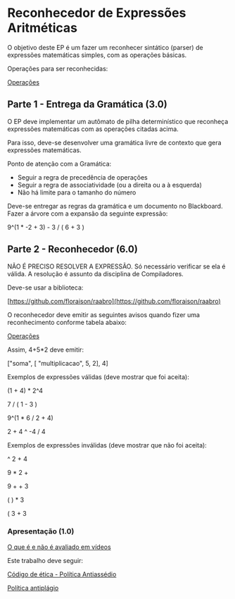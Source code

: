 # Reconhecedor de Expressões Aritméticas

O objetivo deste EP é um fazer um reconhecer sintático (parser) de expressões matemáticas simples, com as operações básicas.

Operações para ser reconhecidas:

[Operações](https://www.notion.so/2c63f42061bd42dc8a57266205192f86)

## Parte 1 - Entrega da Gramática (3.0)

O EP deve implementar um autômato de pilha determinístico que reconheça expressões matemáticas com as operações citadas acima.

Para isso, deve-se desenvolver uma gramática livre de contexto que gera expressões matemáticas.

Ponto de atenção com a Gramática:

- Seguir a regra de precedência de operações
- Seguir a regra de associatividade (ou a direita ou a à esquerda)
- Não há limite para o tamanho do número

Deve-se entregar as regras da gramática e um documento  no Blackboard. Fazer a árvore com a expansão da seguinte expressão:

9^(1 * -2 + 3) - 3 / ( 6 + 3 )

## Parte 2 - Reconhecedor (6.0)

NÃO É PRECISO RESOLVER A EXPRESSÃO. Só necessário verificar se ela é válida. A resolução é assunto da disciplina de Compiladores.

Deve-se usar a biblioteca: 

[https://github.com/floraison/raabro](https://github.com/floraison/raabro)

O reconhecedor deve emitir as seguintes avisos quando fizer uma reconhecimento conforme tabela abaixo:

[Operações](https://www.notion.so/7f0d114263bf41a091d9c4c98fc54a56)

Assim, 4+5*2 deve emitir:

["soma", [ "multiplicacao", 5, 2], 4]

Exemplos de expressões válidas (deve mostrar que foi aceita):

(1 + 4) * 2^4

7 / ( 1 - 3 )

9^(1 * 6 / 2 + 4)

2 + 4 ^ -4 / 4

Exemplos de expressões inválidas (deve mostrar que não foi aceita):

^ 2 + 4

9 * 2 +

9 + + 3

( ) * 3

( 3 + 3

### Apresentação (1.0)

[O que é e não é avaliado em vídeos](https://www.notion.so/O-que-e-n-o-avaliado-em-v-deos-03c79668b22a4162b8f91d6e2b458103)

Este trabalho deve seguir:

[Código de ética - Política Antiassédio](https://www.notion.so/C-digo-de-tica-Pol-tica-Antiass-dio-81b47fc97f7d40a3ad1d6d882f3e1a65)

[Política antiplágio](https://www.notion.so/Pol-tica-antipl-gio-5187d7b1ab514bfb8424ac0fcfb59dba)